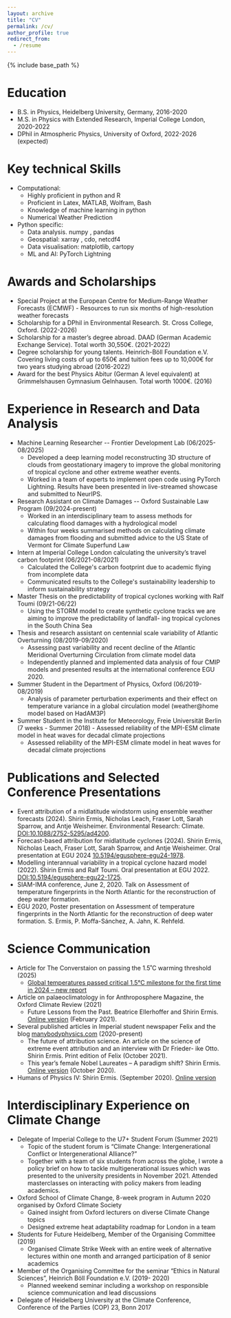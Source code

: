 ```yaml
---
layout: archive
title: "CV"
permalink: /cv/
author_profile: true
redirect_from:
  - /resume
---
```


{% include base_path %}

Education
======
* B.S. in Physics, Heidelberg University, Germany, 2016-2020
* M.S. in Physics with Extended Research, Imperial College London, 2020-2022
* DPhil in Atmospheric Physics, University of Oxford, 2022-2026 (expected)
  
Key technical Skills
======
* Computational:
  * Highly proficient in python and R
  * Proficient in Latex, MATLAB, Wolfram, Bash
  * Knowledge of machine learning in python
  * Numerical Weather Prediction
* Python specific:
  * Data analysis. numpy , pandas
  * Geospatial: xarray , cdo, netcdf4
  * Data visualisation: matplotlib, cartopy
  * ML and AI: PyTorch Lightning 
  
Awards and Scholarships
======
* Special Project at the European Centre for Medium-Range Weather Forecasts (ECMWF) - Resources to run six months of high-resolution weather forecasts
* Scholarship for a DPhil in Environmental Research. St. Cross College, Oxford. (2022-2026) 
* Scholarship for a master’s degree abroad. DAAD (German Academic Exchange Service). Total worth 30,550€. (2021-2022)
* Degree scholarship for young talents. Heinrich-Böll Foundation e.V. Covering living costs of up to 650€ and tuition fees up to 10,000€ for two years studying abroad (2016-2022)
* Award for the best Physics Abitur (German A level equivalent) at Grimmelshausen Gymnasium Gelnhausen. Total worth 1000€. (2016)

Experience in Research and Data Analysis
======
* Machine Learning Researcher -- Frontier Development Lab (06/2025-08/2025)
  * Developed a deep learning model reconstructing 3D structure of clouds from geostationary imagery to improve the global monitoring of tropical cyclone and other extreme weather events. 
  * Worked in a team of experts to implement open code using PyTorch Lightning. Results have been presented in live-streamed showcase and submitted to NeurIPS.
* Research Assistant on Climate Damages -- Oxford Sustainable Law Program (09/2024-present)
  * Worked in an interdisciplinary team to assess methods for calculating flood damages with a hydrological model
  * Within four weeks summarised methods on calculating climate damages from flooding and submitted advice to the US State of Vermont for Climate Superfund Law 
* Intern at Imperial College London calculating the university’s travel carbon footprint (06/2021-08/2021)
  * Calculated the College's carbon footprint due to academic flying from incomplete data 
  * Communicated results to the College's sustainability leadership to inform sustainability strategy
* Master Thesis on the predictability of tropical cyclones working with Ralf Toumi (09/21-06/22)
  * Using the STORM model to create synthetic cyclone tracks we are aiming to improve the predictability of landfall- ing tropical cyclones in the South China Sea
* Thesis and research assistant on centennial scale variability of Atlantic Overturning (08/2019-09/2020)
  * Assessing past variability and recent decline of the Atlantic Meridional Overturning Circulation from climate model data
  * Independently planned and implemented data analysis of four CMIP models and presented results at the international conference EGU 2020.
* Summer Student in the Department of Physics, Oxford (06/2019-08/2019)
  * Analysis of parameter perturbation experiments and their effect on temperature variance in a global circulation model (weather@home model based on HadAM3P)
* Summer Student in the Institute for Meteorology, Freie Universität Berlin (7 weeks - Summer 2018) - Assessed reliability of the MPI-ESM climate model in heat waves for decadal climate projections
  * Assessed reliability of the MPI-ESM climate model in heat waves for decadal climate projections


Publications and Selected Conference Presentations
======
* Event attribution of a midlatitude windstorm using ensemble weather forecasts (2024). Shirin Ermis, Nicholas Leach, Fraser Lott, Sarah Sparrow, and Antje Weisheimer. Environmental Research: Climate. [DOI:10.1088/2752-5295/ad4200](https://iopscience.iop.org/article/10.1088/2752-5295/ad4200/meta).
* Forecast-based attribution for midlatitude cyclones (2024). Shirin Ermis, Nicholas Leach, Fraser Lott, Sarah Sparrow, and Antje Weisheimer. Oral presentation at EGU 2024 [10.5194/egusphere-egu24-1978](https://doi.org/10.5194/egusphere-egu24-1978).
* Modelling interannual variability in a tropical cyclone hazard model (2022). Shirin Ermis and Ralf Toumi. Oral presentation at EGU 2022. [DOI:10.5194/egusphere-egu22-1725](https://doi.org/10.5194/egusphere-egu22-1725).
* SIAM-IMA conference, June 2, 2020. Talk on Assessment of temperature fingerprints in the North Atlantic for the reconstruction of deep water formation.
* EGU 2020, Poster presentation on Assessment of temperature fingerprints in the North Atlantic for the reconstruction of deep water formation. S. Ermis, P. Moffa-Sánchez, A. Jahn, K. Rehfeld.

Science Communication
======
* Article for The Converstaion on passing the 1.5˚C warming threshold (2025)
  * [Global temperatures passed critical 1.5°C milestone for the first time in 2024 – new report](https://theconversation.com/global-temperatures-passed-critical-1-5-c-milestone-for-the-first-time-in-2024-new-report-246821)
* Article on palaeoclimatology in for Anthroposphere Magazine, the Oxford Climate Review (2021)
  * Future Lessons from the Past. Beatrice Ellerhoffer and Shirin Ermis. [Online version](https://www.anthroposphere.co.uk/post/future-lessons-from-the-past) (February 2021).
* Several published articles in Imperial student newspaper Felix and the blog [manybodyphysics.com](manybodyphysics.com) (2020-present)
  * The future of attribution science. An article on the science of extreme event attribution and an interview with Dr Frieder- ike Otto. Shirin Ermis. Print edition of Felix (October 2021).
  * This year’s female Nobel Laureates – A paradigm shift? Shirin Ermis. [Online version](https://felixonline.co.uk/issue/1752/sci-ence/this-years-female-nobel-laureates-leading-a-paradigm-shift) (October 2020).
* Humans of Physics IV: Shirin Ermis. (September 2020). [Online version](https://manybodyphysics.com/2020/09/17/humans-of-physics-iv-shirin-ermin/)

Interdisciplinary Experience on Climate Change
======
* Delegate of Imperial College to the U7+ Student Forum (Summer 2021)
  * Topic of the student forum is “Climate Change: Intergenerational Conflict or Intergenerational Alliance?”
  * Together with a team of six students from across the globe, I wrote a policy brief on how to tackle multigenerational issues which was presented to the university presidents in November 2021. Attended masterclasses on interacting with policy makers from leading academics.
* Oxford School of Climate Change, 8-week program in Autumn 2020 organised by Oxford Climate Society
  * Gained insight from Oxford lecturers on diverse Climate Change topics
  * Designed extreme heat adaptability roadmap for London in a team 
* Students for Future Heidelberg, Member of the Organising Committee (2019)
  * Organised Climate Strike Week with an entire week of alternative lectures within one month and arranged participation of 8 senior academics
* Member of the Organising Committee for the seminar “Ethics in Natural Sciences”, Heinrich Böll Foundation e.V. (2019- 2020)
  * Planned weekend seminar including a workshop on responsible science communication and lead discussions
* Delegate of Heidelberg University at the Climate Conference, Conference of the Parties (COP) 23, Bonn 2017

